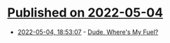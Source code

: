 # [Published on 2022-05-04](index.md)

* [2022-05-04, 18:53:07](https://news.ycombinator.com/item?id=31264388) - [Dude, Where's My Fuel?](https://www.prometheusfuels.com/news/dude-wheres-my-fuel)
